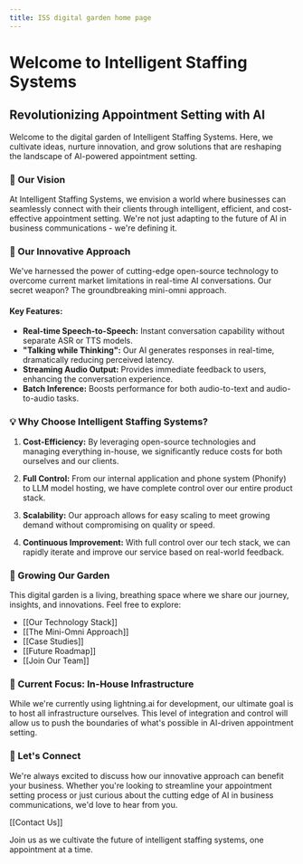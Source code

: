 ```yaml
---
title: ISS digital garden home page
---
```

# Welcome to Intelligent Staffing Systems

## Revolutionizing Appointment Setting with AI

Welcome to the digital garden of Intelligent Staffing Systems. Here, we cultivate ideas, nurture innovation, and grow solutions that are reshaping the landscape of AI-powered appointment setting.

### 🌟 Our Vision

At Intelligent Staffing Systems, we envision a world where businesses can seamlessly connect with their clients through intelligent, efficient, and cost-effective appointment setting. We're not just adapting to the future of AI in business communications - we're defining it.

### 🚀 Our Innovative Approach

We've harnessed the power of cutting-edge open-source technology to overcome current market limitations in real-time AI conversations. Our secret weapon? The groundbreaking mini-omni approach.

#### Key Features:
- **Real-time Speech-to-Speech:** Instant conversation capability without separate ASR or TTS models.
- **"Talking while Thinking":** Our AI generates responses in real-time, dramatically reducing perceived latency.
- **Streaming Audio Output:** Provides immediate feedback to users, enhancing the conversation experience.
- **Batch Inference:** Boosts performance for both audio-to-text and audio-to-audio tasks.

### 💡 Why Choose Intelligent Staffing Systems?

1. **Cost-Efficiency:** By leveraging open-source technologies and managing everything in-house, we significantly reduce costs for both ourselves and our clients.

2. **Full Control:** From our internal application and phone system (Phonify) to LLM model hosting, we have complete control over our entire product stack.

3. **Scalability:** Our approach allows for easy scaling to meet growing demand without compromising on quality or speed.

4. **Continuous Improvement:** With full control over our tech stack, we can rapidly iterate and improve our service based on real-world feedback.

### 🌱 Growing Our Garden

This digital garden is a living, breathing space where we share our journey, insights, and innovations. Feel free to explore:

- [[Our Technology Stack]]
- [[The Mini-Omni Approach]]
- [[Case Studies]]
- [[Future Roadmap]]
- [[Join Our Team]]

### 🔬 Current Focus: In-House Infrastructure

While we're currently using lightning.ai for development, our ultimate goal is to host all infrastructure ourselves. This level of integration and control will allow us to push the boundaries of what's possible in AI-driven appointment setting.

### 🤝 Let's Connect

We're always excited to discuss how our innovative approach can benefit your business. Whether you're looking to streamline your appointment setting process or just curious about the cutting edge of AI in business communications, we'd love to hear from you.

[[Contact Us]]

Join us as we cultivate the future of intelligent staffing systems, one appointment at a time.